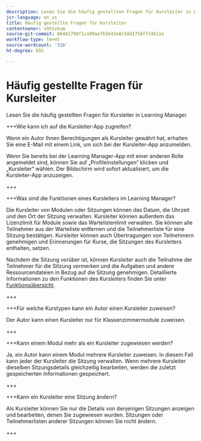 ```yaml
---
description: Lesen Sie die häufig gestellten Fragen für Kursleiter in Learning Manager.
jcr-language: en_us
title: Häufig gestellte Fragen für Kursleiter
contentowner: shhivkum
source-git-commit: 864b1796f1ca99ae7b5643e8c58d1756ff2461a1
workflow-type: tm+mt
source-wordcount: '316'
ht-degree: 85%

---
```




# Häufig gestellte Fragen für Kursleiter

Lesen Sie die häufig gestellten Fragen für Kursleiter in Learning Manager.

+++Wie kann ich auf die Kursleiter-App zugreifen?

Wenn ein Autor Ihnen Berechtigungen als Kursleiter gewährt hat, erhalten Sie eine E-Mail mit einem Link, um sich bei der Kursleiter-App anzumelden.

Wenn Sie bereits bei der Learning Manager-App mit einer anderen Rolle angemeldet sind, können Sie auf „Profileinstellungen“ klicken und „Kursleiter“ wählen. Der Bildschirm wird sofort aktualisiert, um die Kursleiter-App anzuzeigen.

+++

+++Was sind die Funktionen eines Kursleiters im Learning Manager?

Die Kursleiter von Modulen oder Sitzungen können das Datum, die Uhrzeit und den Ort der Sitzung verwalten. Kursleiter können außerdem das Lizenzlimit für Module sowie das Wartelistenlimit verwalten. Sie können alle Teilnehmer aus der Warteliste entfernen und die Teilnehmerliste für eine Sitzung bestätigen. Kursleiter können auch Übertragungen von Teilnehmern genehmigen und Erinnerungen für Kurse, die Sitzungen des Kursleiters enthalten, setzen.

Nachdem die Sitzung vorüber ist, können Kursleiter auch die Teilnahme der Teilnehmer für die Sitzung vermerken und die Aufgaben und andere Ressourcendateien in Bezug auf die Sitzung genehmigen. Detaillierte Informationen zu den Funktionen des Kursleiters finden Sie unter[ Funktionsübersicht](feature-summary/modules.md).

+++

+++Für welche Kurstypen kann ein Autor einen Kursleiter zuweisen?

Der Autor kann einen Kursleiter nur für Klassenzimmermodule zuweisen.

+++

+++Kann einem Modul mehr als ein Kursleiter zugewiesen werden?

Ja, ein Autor kann einem Modul mehrere Kursleiter zuweisen. In diesem Fall kann jeder der Kursleiter die Sitzung verwalten. Wenn mehrere Kursleiter dieselben Sitzungsdetails gleichzeitig bearbeiten, werden die zuletzt gespeicherten Informationen gespeichert.

+++

+++Kann ein Kursleiter eine Sitzung ändern?

Als Kursleiter können Sie nur die Details von denjenigen Sitzungen anzeigen und bearbeiten, denen Sie zugewiesen wurden. Sitzungen oder Teilnehmerlisten anderer Sitzungen können Sie nicht ändern.

+++

